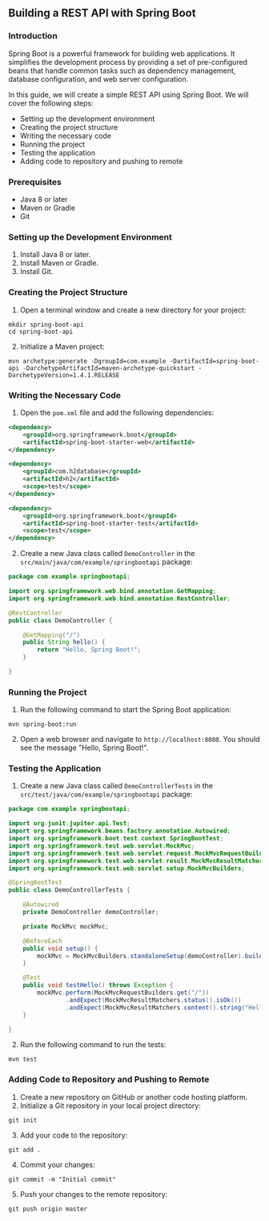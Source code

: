 ## Building a REST API with Spring Boot

### Introduction

Spring Boot is a powerful framework for building web applications. It simplifies the development process by providing a set of pre-configured beans that handle common tasks such as dependency management, database configuration, and web server configuration.

In this guide, we will create a simple REST API using Spring Boot. We will cover the following steps:

- Setting up the development environment
- Creating the project structure
- Writing the necessary code
- Running the project
- Testing the application
- Adding code to repository and pushing to remote

### Prerequisites

- Java 8 or later
- Maven or Gradle
- Git

### Setting up the Development Environment

1. Install Java 8 or later.
2. Install Maven or Gradle.
3. Install Git.

### Creating the Project Structure

1. Open a terminal window and create a new directory for your project:

```
mkdir spring-boot-api
cd spring-boot-api
```

2. Initialize a Maven project:

```
mvn archetype:generate -DgroupId=com.example -DartifactId=spring-boot-api -DarchetypeArtifactId=maven-archetype-quickstart -DarchetypeVersion=1.4.1.RELEASE
```

### Writing the Necessary Code

1. Open the `pom.xml` file and add the following dependencies:

```xml
<dependency>
    <groupId>org.springframework.boot</groupId>
    <artifactId>spring-boot-starter-web</artifactId>
</dependency>

<dependency>
    <groupId>com.h2database</groupId>
    <artifactId>h2</artifactId>
    <scope>test</scope>
</dependency>

<dependency>
    <groupId>org.springframework.boot</groupId>
    <artifactId>spring-boot-starter-test</artifactId>
    <scope>test</scope>
</dependency>
```

2. Create a new Java class called `DemoController` in the `src/main/java/com/example/springbootapi` package:

```java
package com.example.springbootapi;

import org.springframework.web.bind.annotation.GetMapping;
import org.springframework.web.bind.annotation.RestController;

@RestController
public class DemoController {

    @GetMapping("/")
    public String hello() {
        return "Hello, Spring Boot!";
    }

}
```

### Running the Project

1. Run the following command to start the Spring Boot application:

```
mvn spring-boot:run
```

2. Open a web browser and navigate to `http://localhost:8080`. You should see the message "Hello, Spring Boot!".

### Testing the Application

1. Create a new Java class called `DemoControllerTests` in the `src/test/java/com/example/springbootapi` package:

```java
package com.example.springbootapi;

import org.junit.jupiter.api.Test;
import org.springframework.beans.factory.annotation.Autowired;
import org.springframework.boot.test.context.SpringBootTest;
import org.springframework.test.web.servlet.MockMvc;
import org.springframework.test.web.servlet.request.MockMvcRequestBuilders;
import org.springframework.test.web.servlet.result.MockMvcResultMatchers;
import org.springframework.test.web.servlet.setup.MockMvcBuilders;

@SpringBootTest
public class DemoControllerTests {

    @Autowired
    private DemoController demoController;

    private MockMvc mockMvc;

    @BeforeEach
    public void setup() {
        mockMvc = MockMvcBuilders.standaloneSetup(demoController).build();
    }

    @Test
    public void testHello() throws Exception {
        mockMvc.perform(MockMvcRequestBuilders.get("/"))
                .andExpect(MockMvcResultMatchers.status().isOk())
                .andExpect(MockMvcResultMatchers.content().string("Hello, Spring Boot!"));
    }

}
```

2. Run the following command to run the tests:

```
mvn test
```

### Adding Code to Repository and Pushing to Remote

1. Create a new repository on GitHub or another code hosting platform.
2. Initialize a Git repository in your local project directory:

```
git init
```

3. Add your code to the repository:

```
git add .
```

4. Commit your changes:

```
git commit -m "Initial commit"
```

5. Push your changes to the remote repository:

```
git push origin master
```